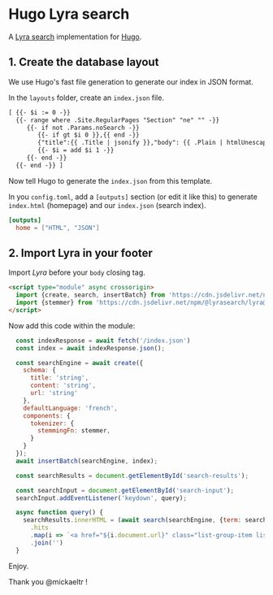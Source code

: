 # Hugo Lyra search

A [Lyra search](https://docs.lyrasearch.io/) implementation for [Hugo](https://gohugo.io/).

## 1. Create the database layout

We use Hugo's fast file generation to generate our index in JSON format.

In the `layouts` folder, create an `index.json` file.

```html
[ {{- $i := 0 -}}
  {{- range where .Site.RegularPages "Section" "ne" "" -}}
     {{- if not .Params.noSearch -}}
        {{- if gt $i 0 }},{{ end -}}
        {"title":{{ .Title | jsonify }},"body": {{ .Plain | htmlUnescape | chomp | jsonify }},"url":"{{ .RelPermalink }}","meta":{"date": "{{ .Date.Format "2006-01-02" }}","synonyms": {{ .Params.Synonyms | jsonify }},"specialites": {{ .Params.specialites | jsonify }},"annees": "{{ .Params.annees }}","sources": {{ .Params.sources | jsonify }},"tags": [{{- $t := 0 }}{{- range .Param "tags" -}}{{ if gt $t 0 }},{{ end }}{{ . | jsonify }}{{ $t = add $t 1 }}{{ end -}}]}}
        {{- $i = add $i 1 -}}
     {{- end -}}
  {{- end -}} ]
```

Now tell Hugo to generate the `index.json` from this template.

In you `config.toml`, add a `[outputs]` section (or edit it like this) to generate `index.html` (homepage) and our `index.json` (search index).

```toml
[outputs]
  home = ["HTML", "JSON"]
```

## 2. Import Lyra in your footer

Import *Lyra* before your `body` closing tag.

```html
<script type="module" async crossorigin>
  import {create, search, insertBatch} from 'https://cdn.jsdelivr.net/npm/@lyrasearch/lyra@0.4.12/dist/index.js';
  import {stemmer} from 'https://cdn.jsdelivr.net/npm/@lyrasearch/lyra@0.4.12/dist/stemmer/fr.min.js';
</script>
```

Now add this code within the module:

```js
  const indexResponse = await fetch('/index.json')
  const index = await indexResponse.json();

  const searchEngine = await create({
    schema: {
      title: 'string',
      content: 'string',
      url: 'string'
    },
    defaultLanguage: 'french',
    components: {
      tokenizer: {
        stemmingFn: stemmer,
      }
    }
  });
  await insertBatch(searchEngine, index);

  const searchResults = document.getElementById('search-results');

  const searchInput = document.getElementById('search-input');
  searchInput.addEventListener('keydown', query);

  async function query() {
    searchResults.innerHTML = (await search(searchEngine, {term: searchInput.value, properties: '*'}))
      .hits
      .map(i => `<a href="${i.document.url}" class="list-group-item list-group-item-action">${i.document.title}</a>`)
      .join('')
  }
```

Enjoy.

Thank you @mickaeltr !
